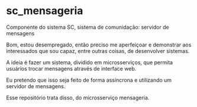 # sc_mensageria
Componente do sistema SC, sistema de comunidação: servidor  de mensagens

<p>Bom, estou desempregado, então preciso me aperfeiçoar e demonstrar aos interessados que sou capaz, entre outras coisas, de desenvolver sistemas.</p>
<p>A ideia é fazer um sistema, dividido em microsserviços, que permita usuários trocar mensagens através de interface web. </p>

<p>Eu pretendo que isso seja feito de forma assíncrona e utilizando um servidor de mensagens.</p>

Esse repositório trata disso, do microsserviço mensageria.
